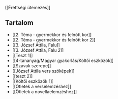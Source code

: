 [[Érettségi ütemezés]]
## Tartalom
- [[2. Téma -  gyermekkor és felnőtt kor]]
- [[2. Téma -  gyermekkor és felnőtt kor 2]]
- [[3. József Attila, Falu]]
- [[3. József Attila, Falu 2]]
- [[Teszt 1]]
- [[4-tananyag/Magyar gyakorlás/Költői eszközök]]
- [[Szavak szerepe]]
- [[József Attila vers szóképek]]
- [[teszt 2]]
- [[Költői eszközök 1]] 
- [[Ötletek a verselemzéshez]]
- [[Ötletek a novellaelemzéshez]]
